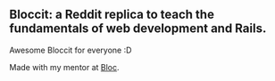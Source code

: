 ## Bloccit: a Reddit replica to teach the fundamentals of web development and Rails.


Awesome Bloccit for everyone :D

Made with my mentor at [Bloc](http://bloc.io).
